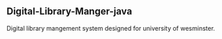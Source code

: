 ## Digital-Library-Manger-java

Digital library mangement system designed for university of wesminster.
